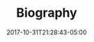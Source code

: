 ---
categories:
- ""
- ""
date: "2017-10-31T21:28:43-05:00"
description: Here is a little bit about myself
draft: false
image: pic02.jpg
keywords: ""
slug: bio
title: Biography
---